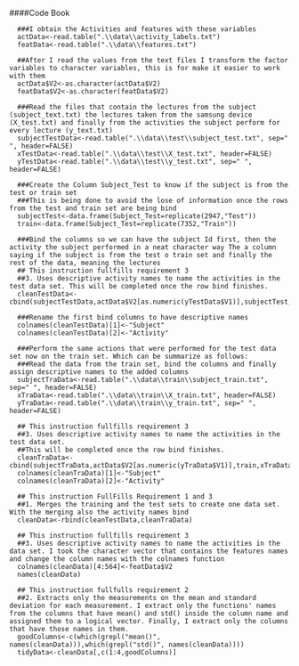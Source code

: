 ####Code Book

      ###I obtain the Activities and features with these variables
      actData<-read.table(".\\data\\activity_labels.txt")
      featData<-read.table(".\\data\\features.txt")

      ##After I read the values from the text files I transform the factor variables to character variables, this is for make it easier to work with them
      actData$V2<-as.character(actData$V2)
      featData$V2<-as.character(featData$V2)
      
      ###Read the files that contain the lectures from the subject (subject_text.txt) the lectures taken from the samsung device (X_test.txt) and finally from the activities the subject perform for every lecture (y_text.txt)
      subjectTestData<-read.table(".\\data\\test\\subject_test.txt", sep=" ", header=FALSE)
      xTestData<-read.table(".\\data\\test\\X_test.txt", header=FALSE)
      yTestData<-read.table(".\\data\\test\\y_test.txt", sep=" ", header=FALSE)
      
      ###Create the Column Subject_Test to know if the subject is from the test or train set
      ###This is being done to avoid the lose of information once the rows from the test and train set are being bind
      subjectTest<-data.frame(Subject_Test=replicate(2947,"Test"))
      train<-data.frame(Subject_Test=replicate(7352,"Train"))

      ###Bind the columns so we can have the subject Id first, then the activity the subject performed in a neat character way The a column saying if the subject is from the test o train set and finally the rest of the data, meaning the lectures
      ## This instruction fullfills requirement 3
      ##3. Uses descriptive activity names to name the activities in the test data set. This will be completed once the row bind finishes.
      cleanTestData<-cbind(subjectTestData,actData$V2[as.numeric(yTestData$V1)],subjectTest,xTestData)
      
      ###Rename the first bind columns to have descriptive names
      colnames(cleanTestData)[1]<-"Subject"
      colnames(cleanTestData)[2]<-"Activity"
       
      ###Perform the same actions that were performed for the test data set now on the train set. Which can be summarize as follows:
      ###Read the data from the train set, bind the columns and finally assign descriptive names to the added columns
      subjectTraData<-read.table(".\\data\\train\\subject_train.txt", sep=" ", header=FALSE)
      xTraData<-read.table(".\\data\\train\\X_train.txt", header=FALSE)
      yTraData<-read.table(".\\data\\train\\y_train.txt", sep=" ", header=FALSE)
      
      ## This instruction fullfills requirement 3
      ##3. Uses descriptive activity names to name the activities in the test data set.
      ##This will be completed once the row bind finishes.
      cleanTraData<-cbind(subjectTraData,actData$V2[as.numeric(yTraData$V1)],train,xTraData)
      colnames(cleanTraData)[1]<-"Subject"
      colnames(cleanTraData)[2]<-"Activity"
      
      ## This instruction FullFills Requirement 1 and 3
      ##1. Merges the training and the test sets to create one data set. With the merging also the activity names bind
      cleanData<-rbind(cleanTestData,cleanTraData)
      
      ## This instruction fullfills requirement 3
      ##3. Uses descriptive activity names to name the activities in the data set. I took the character vector that contains the features names and change the column names with the colnames function
      colnames(cleanData)[4:564]<-featData$V2
      names(cleanData)
      
      ## This instruction fullfulls requirement 2
      ##2. Extracts only the measurements on the mean and standard deviation for each measurement. I extract only the functions' names from the columns that have mean() and std() inside the column name and assigned them to a logical vector. Finally, I extract only the columns that have those names in them.
      goodColumns<-c(which(grepl("mean()", names(cleanData))),which(grepl("std()", names(cleanData))))
      tidyData<-cleanData[,c(1:4,goodColumns)]
